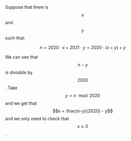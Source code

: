 Suppose that there is $$x$$ and $$y$$ such that:

$$n = 2020 \cdot x + 2021 \cdot y = 2020 \cdot (x + y) + y$$

We can see that $$n - y$$ is divisible by $$2020$$.  Take $$y = n \mod 2020$$ and we get that $$x = \frac{n-y}{2020} - y$$ and we only need to check that $$x \ge 0$$.
